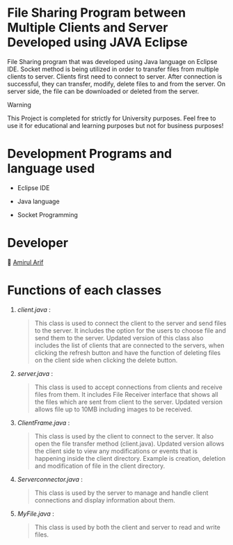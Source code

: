 # File Sharing Program between Multiple Clients and Server Developed using JAVA Eclipse
File Sharing program that was developed using Java language on Eclipse IDE. Socket method is being utilized in order to transfer files from multiple clients to server. Clients first need to connect to server. After connection is successful, they
can transfer, modify, delete files to and from the server. On server side, the file can be downloaded or deleted from the server.

> [!WARNING]
> This Project is completed for strictly for University purposes. Feel free to use it for educational and learning purposes but not for business purposes!

# Development Programs and language used

- Eclipse IDE
* Java language
+ Socket Programming

# Developer

👦 [Amirul Arif](https://github.com/Amirularif/)

# Functions of each classes 

1. _client.java_ :
   > This class is used to connect the client to the server and send files to the server. It includes the option for the users to choose file and send them to the server. Updated version of this class also includes the list of clients that are  connected to the servers, when clicking the refresh button and have the function of deleting files on the client side when clicking the delete button.

1. _server.java_           :
   > This class is used to accept connections from clients and receive files from them. It includes File Receiver interface that shows all the files which are sent from client to the server. Updated version allows file up to 10MB including images to be received.

1. _ClientFrame.java_      :
   > This class is used by the client to connect to the server. It also open the file transfer method (client.java). Updated version allows the client side to view any modifications or events that is happening inside the client directory. Example is creation, deletion and modification of file in the client directory.

1. _Serverconnector.java_  :
   > This class is used by the server to manage and handle client connections and display information about them.

1. _MyFile.java_           :
   >This class is used by both the client and server to read and write files. 
